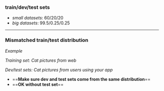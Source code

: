 ### train/dev/test sets

* $small\ datasets:\ 60/20/20$
* $big\ datasets:\ 99.5/0.25/0.25$

***

### Mismatched train/test distribution

*Example*

*Training set: Cat pictures from web*

*Dev/test sets: Cat pictures from users using your app*

* ==**Make sure dev and test sets come from the same distribution**==
* ==**OK without test set**==

